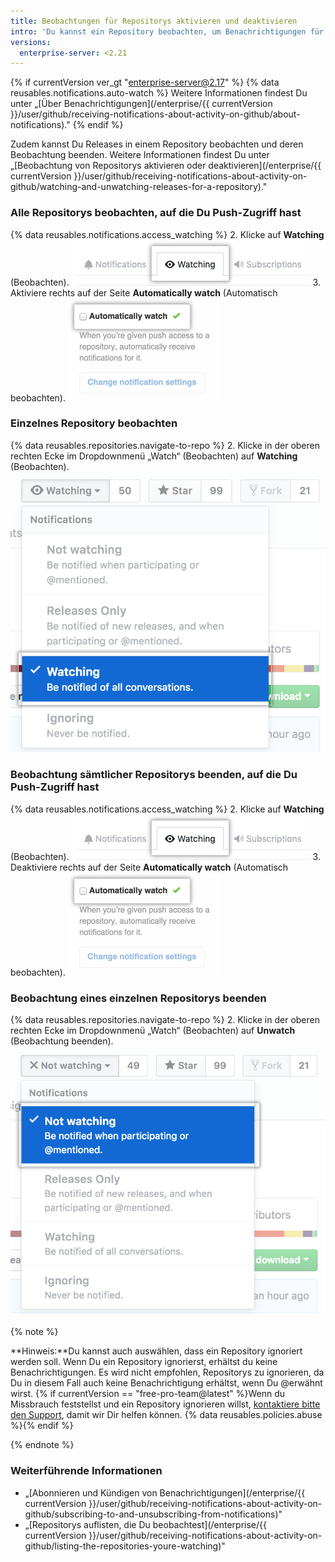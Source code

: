 ```yaml
---
title: Beobachtungen für Repositorys aktivieren und deaktivieren
intro: 'Du kannst ein Repository beobachten, um Benachrichtigungen für neu erstellte Pull Requests und Issues zu erhalten. Darüber hinaus kannst Du die Beobachtung eines Repositorys beenden, wenn Du keine weiteren Benachrichtigungen für dieses bestimmte Repository erhalten möchtest.'
versions:
  enterprise-server: <2.21
---
```


{% if currentVersion ver_gt "enterprise-server@2.17" %}
{% data reusables.notifications.auto-watch %} Weitere Informationen findest Du unter „[Über Benachrichtigungen](/enterprise/{{ currentVersion }}/user/github/receiving-notifications-about-activity-on-github/about-notifications)."
{% endif %}

Zudem kannst Du Releases in einem Repository beobachten und deren Beobachtung beenden. Weitere Informationen findest Du unter „[Beobachtung von Repositorys aktivieren oder deaktivieren](/enterprise/{{ currentVersion }}/user/github/receiving-notifications-about-activity-on-github/watching-and-unwatching-releases-for-a-repository)."

### Alle Repositorys beobachten, auf die Du Push-Zugriff hast

{% data reusables.notifications.access_watching %}
2. Klicke auf **Watching** (Beobachten). ![Auflistung der beobachteten Repositorys](/assets/images/help/notifications/notifications-watching-tab.png)
3. Aktiviere rechts auf der Seite **Automatically watch** (Automatisch beobachten). ![Ein Kontrollkästchen zum Konfigurieren der automatischen Beobachtung von Repositorys](/assets/images/help/notifications/ent-automatically-watch-repos.png)

### Einzelnes Repository beobachten

{% data reusables.repositories.navigate-to-repo %}
2. Klicke in der oberen rechten Ecke im Dropdownmenü „Watch“ (Beobachten) auf **Watching** (Beobachten). ![Beobachtungsoptionen in einem Dropdownmenü für ein Repository](/assets/images/help/notifications/watch-repository.png)

### Beobachtung sämtlicher Repositorys beenden, auf die Du Push-Zugriff hast

{% data reusables.notifications.access_watching %}
2. Klicke auf **Watching** (Beobachten). ![Auflistung der beobachteten Repositorys](/assets/images/help/notifications/notifications-watching-tab.png)
3. Deaktiviere rechts auf der Seite **Automatically watch** (Automatisch beobachten). ![Ein Kontrollkästchen zum Konfigurieren der automatischen Beobachtung von Repositorys](/assets/images/help/notifications/ent-automatically-watch-repos.png)

### Beobachtung eines einzelnen Repositorys beenden

{% data reusables.repositories.navigate-to-repo %}
2. Klicke in der oberen rechten Ecke im Dropdownmenü „Watch“ (Beobachten) auf **Unwatch** (Beobachtung beenden). ![Beobachtungsoptionen in einem Dropdownmenü für ein Repository](/assets/images/help/notifications/unwatch-repository.png)

{% note %}

**Hinweis:**Du kannst auch auswählen, dass ein Repository ignoriert werden soll. Wenn Du ein Repository ignorierst, erhältst du keine Benachrichtigungen. Es wird nicht empfohlen, Repositorys zu ignorieren, da Du in diesem Fall auch keine Benachrichtigung erhältst, wenn Du @erwähnt wirst. {% if currentVersion == "free-pro-team@latest" %}Wenn du Missbrauch feststellst und ein Repository ignorieren willst, [kontaktiere bitte den Support](/contact), damit wir Dir helfen können. {% data reusables.policies.abuse %}{% endif %}

{% endnote %}

### Weiterführende Informationen

- „[Abonnieren und Kündigen von Benachrichtigungen](/enterprise/{{ currentVersion }}/user/github/receiving-notifications-about-activity-on-github/subscribing-to-and-unsubscribing-from-notifications)"
- „[Repositorys auflisten, die Du beobachtest](/enterprise/{{ currentVersion }}/user/github/receiving-notifications-about-activity-on-github/listing-the-repositories-youre-watching)"
